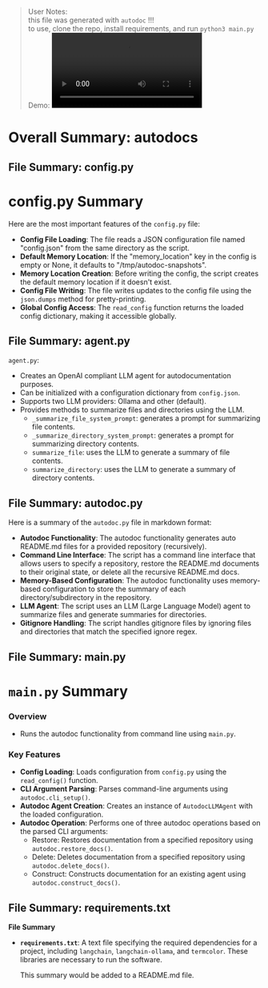 > User Notes: \
> this file was generated with `autodoc` !!! \
> to use, clone the repo, install requirements, and run `python3 main.py` \
> Demo: 
![Demo](demo.mp4)

# Overall Summary: autodocs

## File Summary: config.py
**config.py Summary**
=====================

Here are the most important features of the `config.py` file:

* **Config File Loading**: The file reads a JSON configuration file named "config.json" from the same directory as the script.
* **Default Memory Location**: If the "memory_location" key in the config is empty or None, it defaults to "/tmp/autodoc-snapshots".
* **Memory Location Creation**: Before writing the config, the script creates the default memory location if it doesn't exist.
* **Config File Writing**: The file writes updates to the config file using the `json.dumps` method for pretty-printing.
* **Global Config Access**: The `read_config` function returns the loaded config dictionary, making it accessible globally.

## File Summary: agent.py
`agent.py`:

* Creates an OpenAI compliant LLM agent for autodocumentation purposes.
* Can be initialized with a configuration dictionary from `config.json`.
* Supports two LLM providers: Ollama and other (default).
* Provides methods to summarize files and directories using the LLM.
	+ `_summarize_file_system_prompt`: generates a prompt for summarizing file contents.
	+ `_summarize_directory_system_prompt`: generates a prompt for summarizing directory contents.
	+ `summarize_file`: uses the LLM to generate a summary of file contents.
	+ `summarize_directory`: uses the LLM to generate a summary of directory contents.

## File Summary: autodoc.py
Here is a summary of the `autodoc.py` file in markdown format:

*   **Autodoc Functionality**: The autodoc functionality generates auto README.md files for a provided repository (recursively).
*   **Command Line Interface**: The script has a command line interface that allows users to specify a repository, restore the README.md documents to their original state, or delete all the recursive README.md docs.
*   **Memory-Based Configuration**: The autodoc functionality uses memory-based configuration to store the summary of each directory/subdirectory in the repository.
*   **LLM Agent**: The script uses an LLM (Large Language Model) agent to summarize files and generate summaries for directories.
*   **Gitignore Handling**: The script handles gitignore files by ignoring files and directories that match the specified ignore regex.

## File Summary: main.py
`main.py` Summary
=================
### Overview

*   Runs the autodoc functionality from command line using `main.py`.

### Key Features

*   **Config Loading**: Loads configuration from `config.py` using the `read_config()` function.
*   **CLI Argument Parsing**: Parses command-line arguments using `autodoc.cli_setup()`.
*   **Autodoc Agent Creation**: Creates an instance of `AutodocLLMAgent` with the loaded configuration.
*   **Autodoc Operation**: Performs one of three autodoc operations based on the parsed CLI arguments:
    *   Restore: Restores documentation from a specified repository using `autodoc.restore_docs()`.
    *   Delete: Deletes documentation from a specified repository using `autodoc.delete_docs()`.
    *   Construct: Constructs documentation for an existing agent using `autodoc.construct_docs()`.

## File Summary: requirements.txt
**File Summary**

*   **`requirements.txt`**: A text file specifying the required dependencies for a project, including `langchain`, `langchain-ollama`, and `termcolor`. These libraries are necessary to run the software.

    This summary would be added to a README.md file.
